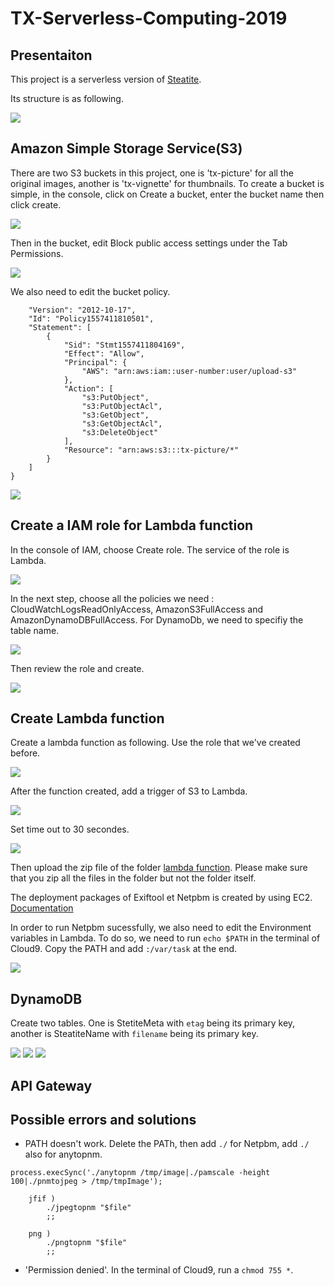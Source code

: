 # TX-Serverless-Computing-2019
Presentaiton
------------
This project is a serverless version of [Steatite](https://github.com/Hypertopic/Steatite). 

Its structure is as following. 

![](./images/structure.PNG)

Amazon Simple Storage Service(S3)
---------------------------------
There are two S3 buckets in this project, one is 'tx-picture' for all the original images, another is 'tx-vignette' for thumbnails. 
To create a bucket is simple, in the console, click on Create a bucket, enter the bucket name then click create. 

![](./images/create-bucket.PNG)

Then in the bucket, edit Block public access settings under the Tab Permissions.

![](./images/s3-public-access.PNG)

We also need to edit the bucket policy. 

```{
    "Version": "2012-10-17",
    "Id": "Policy1557411810501",
    "Statement": [
        {
            "Sid": "Stmt1557411804169",
            "Effect": "Allow",
            "Principal": {
                "AWS": "arn:aws:iam::user-number:user/upload-s3"
            },
            "Action": [
                "s3:PutObject",
                "s3:PutObjectAcl",
                "s3:GetObject",
                "s3:GetObjectAcl",
                "s3:DeleteObject"
            ],
            "Resource": "arn:aws:s3:::tx-picture/*"
        }
    ]
}
```

![](./images/bucket-policy.PNG)

Create a IAM role for Lambda function
-------------------------------------
In the console of IAM, choose Create role. 
The service of the role is Lambda. 

![](./images/create-role-1.PNG)

In the next step, choose all the policies we need : CloudWatchLogsReadOnlyAccess, AmazonS3FullAccess and AmazonDynamoDBFullAccess. For DynamoDb, we need to specifiy the table name. 

![](./images/create-role-2.PNG)

Then review the role and create. 

![](./images/create-role-4.PNG)

Create Lambda function
----------------------
Create a lambda function as following. Use the role that we've created before. 

![](./images/create-lambda.PNG)

After the function created, add a trigger of S3 to Lambda. 

![](./images/add-trigger.PNG)

Set time out to 30 secondes. 

![](./images/set-timeout.PNG)

Then upload the zip file of the folder [lambda function](./lambda-function). Please make sure that you zip all the files in the folder but not the folder itself. 

The deployment packages of Exiftool et Netpbm is created by using EC2. [Documentation](https://aws.amazon.com/premiumsupport/knowledge-center/lambda-linux-binary-package/?nc1=h_ls)

In order to run Netpbm sucessfully, we also need to edit the Environment variables in Lambda. To do so, we need to run `echo $PATH` in the terminal of Cloud9. Copy the PATH and add `:/var/task` at the end. 

![](./images/PATHlambda.PNG)

DynamoDB
--------
Create two tables. One is StetiteMeta with `etag` being its primary key, another is SteatiteName with `filename` being its primary key. 

![](./images/create-db.PNG)
![](./images/table-meta.PNG)
![](./images/table-name.PNG)

API Gateway
-----------


Possible errors and solutions
---------------
* PATH doesn't work. Delete the PATh, then add `./` for Netpbm, add `./` also for anytopnm. 
```
process.execSync('./anytopnm /tmp/image|./pamscale -height 100|./pnmtojpeg > /tmp/tmpImage');
```
```
    jfif )
        ./jpegtopnm "$file"
        ;;

    png )
        ./pngtopnm "$file"
        ;;
```
* 'Permission denied'. In the terminal of Cloud9, run a `chmod 755 *`. 
